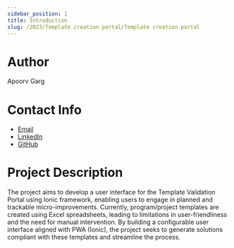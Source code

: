 ```yaml
---
sidebar_position: 1
title: Introduction
slug: /2023/Template creation portal/Template creation portal
---
```



# Author
Apoorv Garg

# Contact Info
 - [Email](mailto:apoorvgarg.ms@gmail.com) 
 - [LinkedIn](https://www.linkedin.com/in/apoorv-garg-371838143/)
 - [GitHub](https://github.com/Apoorvgarg-creator) 

# Project Description

The project aims to develop a user interface for the Template Validation Portal using Ionic framework, enabling users to engage in planned and trackable micro-improvements. Currently, program/project templates are created using Excel spreadsheets, leading to limitations in user-friendliness and the need for manual intervention. By building a configurable user interface aligned with PWA (Ionic), the project seeks to generate solutions compliant with these templates and streamline the process.
